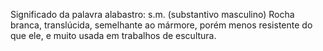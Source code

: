 Significado da palavra alabastro:
s.m. (substantivo masculino)
Rocha branca, translúcida, semelhante ao mármore, porém menos resistente do que ele, e muito usada em trabalhos de escultura.


